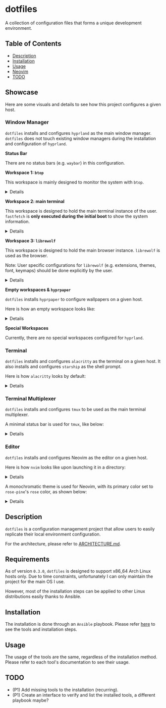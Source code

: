 # dotfiles

A collection of configuration files that forms a unique development environment.

## Table of Contents

<!--toc:start-->

- [Description](#description)
- [Installation](#installation)
- [Usage](#usage)
- [Neovim](#neovim)
- [TODO](#todo)
<!--toc:end-->

## Showcase

Here are some visuals and details to see how this project configures a given host.

### Window Manager

`dotfiles` installs and configures `hyprland` as the main window manager.
`dotfiles` does not touch existing window managers during the installation and configuration of `hyprland`.

**Status Bar**

There are no status bars (e.g. `waybar`) in this configuration.

<!-- Here is the configuration file and its corresponding template: -->
<!---->
<!-- - [hyprland.conf](./.config/hypr/hyprland.conf) -->
<!-- - [template](./installation/roles/acikgozb.system/templates/hyprland.conf.j2) -->

**Workspace 1: `btop`**

This workspace is mainly designed to monitor the system with `btop`.

<details>
    <image src="https://github.com/user-attachments/assets/27d5a0d0-729b-4bd2-bf0d-7988bc22e683"></image>
</details>

<!-- Here is the configuration file, the theme file, and the corresponding template for `btop`: -->
<!---->
<!-- - [config.conf](./.config/btop/config.conf) -->
<!-- - [rose-pine.theme](./.config/btop/themes/rose-pine.theme) -->
<!-- - [config template](./installation/roles/acikgozb.system/templates/btop.config.conf.j2) -->

**Workspace 2: main terminal**

This workspace is designed to hold the main terminal instance of the user.
`fastfetch` is **only executed during the initial boot** to show the system information.

<details>
    <image src="https://github.com/user-attachments/assets/830aad82-ae7f-48dd-8afe-b69adb8dc4f9"></image>
</details>

**Workspace 3: `librewolf`**

This workspace is designed to hold the main browser instance.
`librewolf` is used as the browser.

Note: User specific configurations for `librewolf` (e.g. extensions, themes, font, keymaps) should be done explicitly by the user.

<details>
    <image src="https://github.com/user-attachments/assets/46671f08-bb36-4a6d-9421-ef84628dab11"></image>
</details>

**Empty workspaces & `hyprpaper`**

`dotfiles` installs `hyprpaper` to configure wallpapers on a given host.

Here is how an empty workspace looks like:

<details>
    <image src="https://github.com/user-attachments/assets/665404b6-ffed-49ac-82b5-742353d76527"></image>
</details>

**Special Workspaces**

Currently, there are no special workspaces configured for `hyprland`.

### Terminal

`dotfiles` installs and configures `alacritty` as the terminal on a given host.
It also installs and configures `starship` as the shell prompt.

Here is how `alacritty` looks by default:

<details>
    <image src="https://github.com/user-attachments/assets/2bd8c3a7-d59d-4e90-8d72-63a1ca97aa71"></image>
</details>

### Terminal Multiplexer

`dotfiles` installs and configures `tmux` to be used as the main terminal multiplexer.

A minimal status bar is used for `tmux`, like below:

<details>
    <image src="https://github.com/user-attachments/assets/f7ef2fff-b5cf-4317-876c-1d2338cb6f0e"></image>
</details>

### Editor

`dotfiles` installs and configures Neovim as the editor on a given host.

Here is how `nvim` looks like upon launching it in a directory:

<details>
    <image src="https://github.com/user-attachments/assets/25d7a4ba-8568-4646-974c-8ef91427f999"></image>
</details>

A monochromatic theme is used for Neovim, with its primary color set to `rose-pine`'s `rose` color, as shown below:

<details>
    <image src="https://github.com/user-attachments/assets/c256ed80-a0ff-4c43-ab35-717547562f4d"></image>
</details>

## <a id="description"></a> Description

`dotfiles` is a configuration management project that allow users to easily replicate their local environment configuration.

For the architecture, please refer to [ARCHITECTURE.md](./ARCHITECTURE.md).

## Requirements

As of version `0.3.0`, `dotfiles` is designed to support x86_64 Arch Linux hosts only.
Due to time constraints, unfortunately I can only maintain the project for the main OS I use.

However, most of the installation steps can be applied to other Linux distributions easily thanks to Ansible.

## <a id="installation"></a> Installation

The installation is done through an `Ansible` playbook. Please refer [here](https://github.com/acikgozb/dotfiles/blob/main/installation/README.md) to see the tools and installation steps.

## <a id="usage"></a> Usage

The usage of the tools are the same, regardless of the installation method.
Please refer to each tool's documentation to see their usage.

## <a id="todo"></a> TODO

- (P1) Add missing tools to the installation (recurring).
- (P1) Create an interface to verify and list the installed tools, a different playbook maybe?
